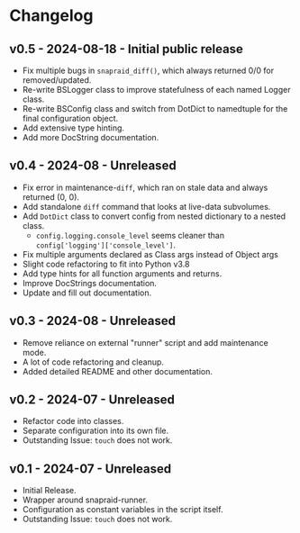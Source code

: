 # Changelog

## v0.5 - 2024-08-18 - Initial public release

- Fix multiple bugs in `snapraid_diff()`, which always returned 0/0 for removed/updated.
- Re-write BSLogger class to improve statefulness of each named Logger class.
- Re-write BSConfig class and switch from DotDict to namedtuple for the final configuration object.
- Add extensive type hinting.
- Add more DocString documentation.

## v0.4 - 2024-08 - Unreleased

- Fix error in maintenance-`diff`, which ran on stale data and always returned (0, 0).
- Add standalone `diff` command that looks at live-data subvolumes.
- Add `DotDict` class to convert config from nested dictionary to a nested class.
  - `config.logging.console_level` seems cleaner than `config['logging']['console_level']`.
- Fix multiple arguments declared as Class args instead of Object args
- Slight code refactoring to fit into Python v3.8
- Add type hints for all function arguments and returns.
- Improve DocStrings documentation.
- Update and fill out documentation.

## v0.3 - 2024-08 - Unreleased

- Remove reliance on external "runner" script and add maintenance mode.
- A lot of code refactoring and cleanup.
- Added detailed README and other documentation.

## v0.2 - 2024-07 - Unreleased

- Refactor code into classes.
- Separate configuration into its own file.
- Outstanding Issue: `touch` does not work.

## v0.1 - 2024-07 - Unreleased

- Initial Release.
- Wrapper around snapraid-runner.
- Configuration as constant variables in the script itself.
- Outstanding Issue: `touch` does not work.
